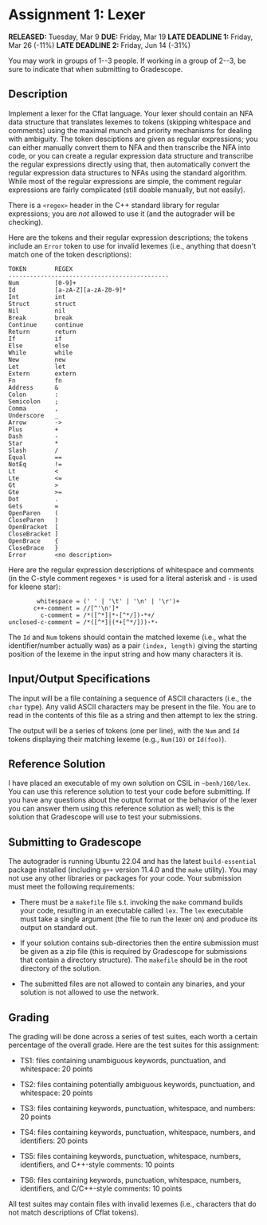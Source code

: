 # Assignment 1: Lexer

__RELEASED:__ Tuesday, Mar 9
__DUE:__ Friday, Mar 19
__LATE DEADLINE 1:__ Friday, Mar 26 (-11%)
__LATE DEADLINE 2:__ Friday, Jun 14 (-31%)

You may work in groups of 1--3 people. If working in a group of 2--3, be sure to indicate that when submitting to Gradescope.

## Description

Implement a lexer for the Cflat language. Your lexer should contain an NFA data structure that translates lexemes to tokens (skipping whitespace and comments) using the maximal munch and priority mechanisms for dealing with ambiguity. The token desciptions are given as regular expressions; you can either manually convert them to NFA and then transcribe the NFA into code, or you can create a regular expression data structure and transcribe the regular expressions directly using that, then automatically convert the regular expression data structures to NFAs using the standard algorithm. While most of the regular expressions are simple, the comment regular expressions are fairly complicated (still doable manually, but not easily).

There is a `<regex>` header in the C++ standard library for regular expressions; you are _not_ allowed to use it (and the autograder will be checking).

Here are the tokens and their regular expression descriptions; the tokens include an `Error` token to use for invalid lexemes (i.e., anything that doesn't match one of the token descriptions):

```
TOKEN        REGEX
---------------------------------------------
Num          [0-9]+
Id           [a-zA-Z][a-zA-Z0-9]*
Int          int
Struct       struct
Nil          nil
Break        break
Continue     continue
Return       return
If           if
Else         else
While        while
New          new
Let          let
Extern       extern
Fn           fn
Address      &
Colon        :
Semicolon    ;
Comma        ,
Underscore   _
Arrow        ->
Plus         +
Dash         -
Star         *
Slash        /
Equal        ==
NotEq        !=
Lt           <
Lte          <=
Gt           >
Gte          >=
Dot          .
Gets         =
OpenParen    (
CloseParen   )
OpenBracket  [
CloseBracket ]
OpenBrace    {
CloseBrace   }
Error        <no description>
```

Here are the regular expression descriptions of whitespace and comments (in the C-style comment regexes `*` is used for a literal asterisk and `⋆` is used for kleene star):

```
        whitespace = (' ' | '\t' | '\n' | '\r')+
       c++-comment = //[^'\n']*
         c-comment = /*([^*]|*⋆[^*/])⋆*+/
unclosed-c-comment = /*([^*]|(*+[^*/]))⋆*⋆
```

The `Id` and `Num` tokens should contain the matched lexeme (i.e., what the identifier/number actually was) as a pair `(index, length)` giving the starting position of the lexeme in the input string and how many characters it is.

## Input/Output Specifications

The input will be a file containing a sequence of ASCII characters (i.e., the `char` type). Any valid ASCII characters may be present in the file. You are to read in the contents of this file as a string and then attempt to lex the string.

The output will be a series of tokens (one per line), with the `Num` and `Id` tokens displaying their matching lexeme (e.g., `Num(10)` or `Id(foo)`).

## Reference Solution

I have placed an executable of my own solution on CSIL in `~benh/160/lex`. You can use this reference solution to test your code before submitting. If you have any questions about the output format or the behavior of the lexer you can answer them using this reference solution as well; this is the solution that Gradescope will use to test your submissions.

## Submitting to Gradescope

The autograder is running Ubuntu 22.04 and has the latest `build-essential` package installed (including `g++` version 11.4.0 and the `make` utility). You may not use any other libraries or packages for your code. Your submission must meet the following requirements:

- There must be a `makefile` file s.t. invoking the `make` command builds your code, resulting in an executable called `lex`. The `lex` executable must take a single argument (the file to run the lexer on) and produce its output on standard out.

- If your solution contains sub-directories then the entire submission must be given as a zip file (this is required by Gradescope for submissions that contain a directory structure). The `makefile` should be in the root directory of the solution.

- The submitted files are not allowed to contain any binaries, and your solution is not allowed to use the network.

## Grading

The grading will be done across a series of test suites, each worth a certain percentage of the overall grade. Here are the test suites for this assignment:

- TS1: files containing unambiguous keywords, punctuation, and whitespace: 20 points

- TS2: files containing potentially ambiguous keywords, punctuation, and whitespace: 20 points

- TS3: files containing keywords, punctuation, whitespace, and numbers: 20 points

- TS4: files containing keywords, punctuation, whitespace, numbers, and identifiers: 20 points

- TS5: files containing keywords, punctuation, whitespace, numbers, identifiers, and C++-style comments: 10 points

- TS6: files containing keywords, punctuation, whitespace, numbers, identifiers, and C/C++-style comments: 10 points

All test suites may contain files with invalid lexemes (i.e., characters that do not match descriptions of Cflat tokens).
